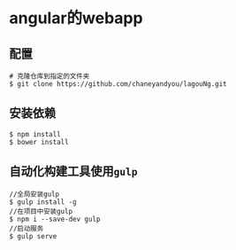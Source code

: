 # angular的webapp
## 配置
```
# 克隆仓库到指定的文件夹
$ git clone https://github.com/chaneyandyou/lagouNg.git
```

## 安装依赖
```
$ npm install
$ bower install
```

## 自动化构建工具使用``gulp``
```
//全局安装gulp
$ gulp install -g
//在项目中安装gulp
$ npm i --save-dev gulp
//启动服务
$ gulp serve
```